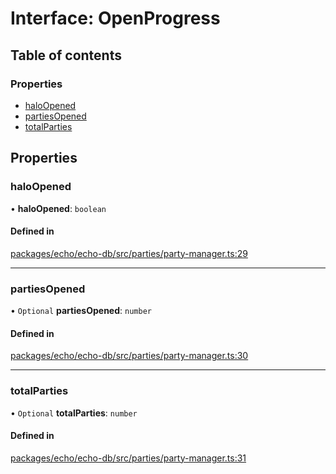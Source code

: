 # Interface: OpenProgress

## Table of contents

### Properties

- [haloOpened](OpenProgress.md#haloopened)
- [partiesOpened](OpenProgress.md#partiesopened)
- [totalParties](OpenProgress.md#totalparties)

## Properties

### haloOpened

• **haloOpened**: `boolean`

#### Defined in

[packages/echo/echo-db/src/parties/party-manager.ts:29](https://github.com/dxos/dxos/blob/6b1348fed/packages/echo/echo-db/src/parties/party-manager.ts#L29)

___

### partiesOpened

• `Optional` **partiesOpened**: `number`

#### Defined in

[packages/echo/echo-db/src/parties/party-manager.ts:30](https://github.com/dxos/dxos/blob/6b1348fed/packages/echo/echo-db/src/parties/party-manager.ts#L30)

___

### totalParties

• `Optional` **totalParties**: `number`

#### Defined in

[packages/echo/echo-db/src/parties/party-manager.ts:31](https://github.com/dxos/dxos/blob/6b1348fed/packages/echo/echo-db/src/parties/party-manager.ts#L31)
